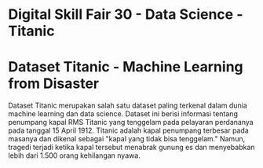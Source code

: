 # Digital Skill Fair 30 - Data Science - Titanic

# Dataset Titanic - Machine Learning from Disaster
Dataset Titanic merupakan salah satu dataset paling terkenal dalam dunia machine learning dan data science. Dataset ini berisi informasi tentang penumpang kapal RMS Titanic yang tenggelam pada pelayaran perdananya pada tanggal 15 April 1912. Titanic adalah kapal penumpang terbesar pada masanya dan dikenal sebagai "kapal yang tidak bisa tenggelam." Namun, tragedi terjadi ketika kapal tersebut menabrak gunung es dan menyebabkan lebih dari 1.500 orang kehilangan nyawa.
